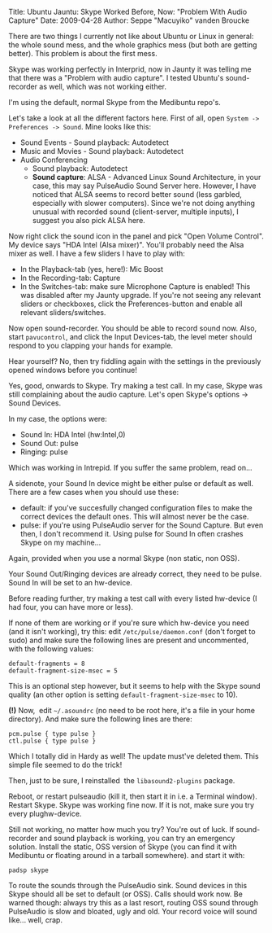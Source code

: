 Title: Ubuntu Jauntu: Skype Worked Before, Now: "Problem With Audio Capture"
Date: 2009-04-28
Author: Seppe "Macuyiko" vanden Broucke

There are two things I currently not like about Ubuntu or Linux in general: the whole sound mess, and the whole graphics mess (but both are getting better). This problem is about the first mess.

Skype was working perfectly in Interprid, now in Jaunty it was telling me that there was a "Problem with audio capture". I tested Ubuntu's sound-recorder as well, which was not working either.

I'm using the default, normal Skype from the Medibuntu repo's.

Let's take a look at all the different factors here. First of all, open `System -> Preferences -> Sound`. Mine looks like this:

  - Sound Events - Sound playback: Autodetect
  - Music and Movies - Sound playback: Autodetect
  - Audio Conferencing
    - Sound playback: Autodetect
    - **Sound capture**: ALSA - Advanced Linux Sound Architecture, in your case, this may say PulseAudio Sound Server here. However, I have noticed that ALSA seems to record better sound (less garbled, especially with slower computers). Since we're not doing anything unusual with recorded sound (client-server, multiple inputs), I suggest you also pick ALSA here.

Now right click the sound icon in the panel and pick "Open Volume Control". My device says "HDA Intel (Alsa mixer)". You'll probably need the Alsa mixer as well. I have a few sliders I have to play with:

  - In the Playback-tab (yes, here!): Mic Boost
  - In the Recording-tab: Capture
  - In the Switches-tab: make sure Microphone Capture is enabled! This was disabled after my Jaunty upgrade. If you're not seeing any relevant sliders or checkboxes, click the Preferences-button and enable all relevant sliders/switches.

Now open sound-recorder. You should be able to record sound now. Also, start `pavucontrol`, and click the Input Devices-tab, the level meter should respond to you clapping your hands for example.

Hear yourself? No, then try fiddling again with the settings in the previously opened windows before you continue!

Yes, good, onwards to Skype. Try making a test call. In my case, Skype was still complaining about the audio capture. Let's open Skype's options -> Sound Devices.

In my case, the options were:

  - Sound In: HDA Intel (hw:Intel,0)
  - Sound Out: pulse
  - Ringing: pulse

Which was working in Intrepid. If you suffer the same problem, read on...

A sidenote, your Sound In device might be either pulse or default as well. There are a few cases when you should use these:

  - default: if you've succesfully changed configuration files to make the correct devices the default ones. This will almost never be the case.
  - pulse: if you're using PulseAudio server for the Sound Capture. But even then, I don't recommend it. Using pulse for Sound In often crashes Skype on my machine...

Again, provided when you use a normal Skype (non static, non OSS).

Your Sound Out/Ringing devices are already correct, they need to be pulse. Sound In will be set to an hw-device.

Before reading further, try making a test call with every listed hw-device (I had four, you can have more or less).

If none of them are working or if you're sure which hw-device you need (and it isn't working), try this: edit `/etc/pulse/daemon.conf` (don't forget to sudo) and make sure the following lines are present and uncommented, with the following values:

    default-fragments = 8
    default-fragment-size-msec = 5

This is an optional step however, but it seems to help with the Skype sound quality (an other option is setting `default-fragment-size-msec` to 10).

**(!)** Now,  edit `~/.asoundrc` (no need to be root here, it's a file in your home directory). And make sure the following lines are there:

    pcm.pulse { type pulse }
    ctl.pulse { type pulse }

Which I totally did in Hardy as well! The update must've deleted them. This simple file seemed to do the trick!

Then, just to be sure, I reinstalled  the `libasound2-plugins` package.

Reboot, or restart pulseaudio (kill it, then start it in i.e. a Terminal window). Restart Skype. Skype was working fine now. If it is not, make sure you try every plughw-device.

Still not working, no matter how much you try? You're out of luck. If sound-recorder and sound playback is working, you can try an emergency solution. Install the static, OSS version of Skype (you can find it with Medibuntu or floating around in a tarball somewhere). and start it with:

    padsp skype

To route the sounds through the PulseAudio sink. Sound devices in this Skype should all be set to default (or OSS). Calls should work now. Be warned though: always try this as a last resort, routing OSS sound through PulseAudio is slow and bloated, ugly and old. Your record voice will sound like... well, crap.

